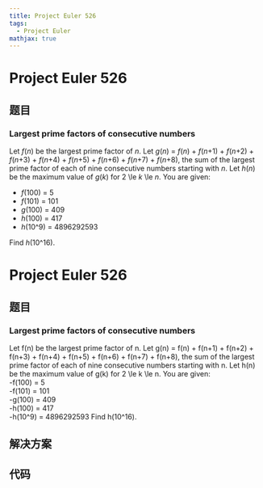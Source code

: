 ```yaml
---
title: Project Euler 526
tags:
  - Project Euler
mathjax: true
---
```

<escape><!-- more --></escape>
    
# Project Euler 526
## 题目
### Largest prime factors of consecutive numbers

Let <var>f</var>(<var>n</var>) be the largest prime factor of <var>n</var>.
Let <var>g</var>(<var>n</var>) = <var>f</var>(<var>n</var>) + <var>f</var>(<var>n</var>+1) + <var>f</var>(<var>n</var>+2) + <var>f</var>(<var>n</var>+3) + <var>f</var>(<var>n</var>+4) + <var>f</var>(<var>n</var>+5) + <var>f</var>(<var>n</var>+6) + <var>f</var>(<var>n</var>+7) + <var>f</var>(<var>n</var>+8), the sum of the largest prime factor of each of nine consecutive numbers starting with <var>n</var>.
Let <var>h</var>(<var>n</var>) be the maximum value of <var>g</var>(<var>k</var>) for 2 \le <var>k</var> \le <var>n</var>.
You are given:
<ul><li><var>f</var>(100) = 5</li>
<li><var>f</var>(101) = 101</li>
<li><var>g</var>(100) = 409</li>
<li><var>h</var>(100) = 417</li>
<li><var>h</var>(10^9) = 4896292593</li></ul>Find <var>h</var>(10^16).


# Project Euler 526
## 题目
### Largest prime factors of consecutive numbers

Let f(n) be the largest prime factor of n.
Let g(n) = f(n) + f(n+1) + f(n+2) + f(n+3) + f(n+4) + f(n+5) + f(n+6) + f(n+7) + f(n+8), the sum of the largest prime factor of each of nine consecutive numbers starting with n.
Let h(n) be the maximum value of g(k) for 2 \le k \le n.
You are given:<br>-f(100) = 5<br>-f(101) = 101<br>-g(100) = 409<br>-h(100) = 417<br>-h(10^9) = 4896292593
Find h(10^16).


## 解决方案


## 代码


